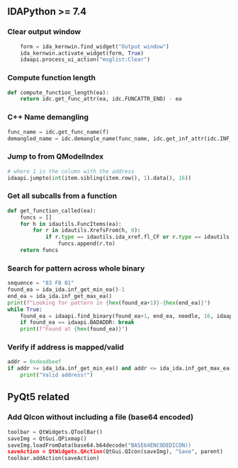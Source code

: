 ## IDAPython >= 7.4 

### Clear output window 

```python
    form = ida_kernwin.find_widget("Output window")
    ida_kernwin.activate_widget(form, True)
    idaapi.process_ui_action("msglist:Clear")
```

### Compute function length
```python
def compute_function_length(ea):
    return idc.get_func_attr(ea, idc.FUNCATTR_END) - ea
```

### C++ Name demangling
```python
func_name = idc.get_func_name(f)
demangled_name = idc.demangle_name(func_name, idc.get_inf_attr(idc.INF_SHORT_DN))
```     

### Jump to from QModelIndex

```python
# where 1 is the column with the address
idaapi.jumpto(int(item.sibling(item.row(), 1).data(), 16))
```

### Get all subcalls from a function
```python
def get_function_called(ea):
    funcs = []
    for h in idautils.FuncItems(ea):
        for r in idautils.XrefsFrom(h, 0):
            if r.type == idautils.ida_xref.fl_CF or r.type == idautils.ida_xref.fl_CN:
                funcs.append(r.to)
    return funcs
```

### Search for pattern across whole binary
```python
sequence = "83 F8 01"
found_ea = ida_ida.inf_get_min_ea()-1
end_ea = ida_ida.inf_get_max_ea()
print(f"Looking for pattern in {hex(found_ea+1)}-{hex(end_ea)}")
while True:
    found_ea = idaapi.find_binary(found_ea+1, end_ea, needle, 16, idaapi.SEARCH_DOWN)
    if found_ea == idaapi.BADADDR: break
    print(f"Found at {hex(found_ea)}")
```

### Verify if address is mapped/valid
```python
addr = 0xdeadbeef
if addr >= ida_ida.inf_get_min_ea() and addr <= ida_ida.inf_get_max_ea():
    print("Valid address!")
```

## PyQt5 related

### Add QIcon without including a file (base64 encoded)
```python
toolbar = QtWidgets.QToolBar()
saveImg = QtGui.QPixmap()
saveImg.loadFromData(base64.b64decode("BASE64ENCODEDICON))
saveAction = QtWidgets.QAction(QtGui.QIcon(saveImg), "Save", parent)
toolbar.addAction(saveAction)
```
